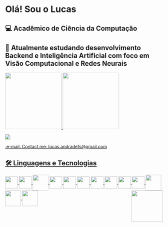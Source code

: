 # Olá! Sou o Lucas

## :computer: Acadêmico de Ciência da Computação

## :japanese_ogre: Atualmente estudando desenvolvimento Backend e Inteligência Artificial com foco em Visão Computacional e Redes Neurais 


<div>
  <a href='https://github.com/TheLusca/'>
  <img height='180em' src='https://github-readme-stats.vercel.app/api?username=thelusca&show_icons=true&theme=blue-green&include_all_commits=true%count_private'>
  <img height='180em' src='https://github-readme-stats.vercel.app/api/top-langs/?username=thelusca&show_icons=true&theme=blue-green&include_all_commits=true%count_private'>
</div>
  
   ![](https://komarev.com/ghpvc/?username=TheLusca&for-the-badge&label=PROFILE+VIEWS)
  <div> 
    :e-mail: Contact me: lucas.andradefs@gmail.com
  </div>
  

## :hammer_and_wrench: Linguagens e Tecnologias

<div>
<img align='center' alt'Python' height'30' width='40' src="https://cdn.jsdelivr.net/gh/devicons/devicon/icons/python/python-original.svg">
<img align='center' alt'Django' height'30' width='40' src="https://cdn.jsdelivr.net/gh/devicons/devicon/icons/django/django-plain-wordmark.svg">
<img align='center' alt'Flask' height'50' width='50' src="https://cdn.jsdelivr.net/gh/devicons/devicon/icons/flask/flask-original-wordmark.svg">
<img align='center' alt'Postgres' height'30' width='40' src='https://cdn.jsdelivr.net/gh/devicons/devicon/icons/postgresql/postgresql-original-wordmark.svg'>
<img align='center' alt'Mongo' height'30' width='40' src="https://cdn.jsdelivr.net/gh/devicons/devicon/icons/mongodb/mongodb-original.svg">
<img align='center' alt'Jupyter' height'30' width='40' src="https://cdn.jsdelivr.net/gh/devicons/devicon/icons/jupyter/jupyter-original-wordmark.svg">
<img align='center' alt'Docker' height'30' width='40' src="https://cdn.jsdelivr.net/gh/devicons/devicon/icons/docker/docker-original-wordmark.svg" >
<img align='center' alt'Linux' height'30' width='40' src='https://cdn.jsdelivr.net/gh/devicons/devicon/icons/linux/linux-original.svg'>
<img align='center' alt'Bash' height'30' width='40' src="https://cdn.jsdelivr.net/gh/devicons/devicon/icons/bash/bash-original.svg"/>
<img align='center' alt'Git' height'30' width='40' src="https://cdn.jsdelivr.net/gh/devicons/devicon/icons/git/git-original.svg">
<img align='center' alt'Tensorflow' height'30' width='50' src="https://cdn.jsdelivr.net/gh/devicons/devicon/icons/tensorflow/tensorflow-original-wordmark.svg">
  <img align='center' alt'react' height'30' width='50' src="https://cdn.jsdelivr.net/gh/devicons/devicon/icons/react/react-original-wordmark.svg">
  <img align='center' alt'javascript' height'30' width='50' src="https://cdn.jsdelivr.net/gh/devicons/devicon/icons/javascript/javascript-plain.svg"">
<img align='right' alt'Gif' height'100' width='100' src='https://media.tenor.com/SxDiq1C5IfQAAAAC/hh-whta.gif'>
</div>
  
 
  
            
        



